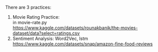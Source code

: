 There are 3 practices:
1. Movie Rating Practice:\
in movie-rate.py\
https://www.kaggle.com/datasets/rounakbanik/the-movies-dataset/data?select=ratings.csv
2. Sentiment Analysis: Word2Vec, lstm
https://www.kaggle.com/datasets/snap/amazon-fine-food-reviews
